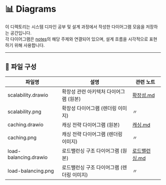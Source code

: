 # 📊 Diagrams

이 디렉토리는 시스템 디자인 공부 및 설계 과정에서 작성한 다이어그램 모음을 저장하는 공간입니다.  
각 다이어그램은 [notes](../notes/)의 해당 주제와 연결되어 있으며, 설계 흐름을 시각적으로 표현하기 위해 사용합니다.

---

## 📂 파일 구성

| 파일명 | 설명 | 관련 노트 |
|---|---|---|
| scalability.drawio | 확장성 관련 아키텍처 다이어그램 (원본) | [확장성.md](../notes/확장성.md) |
| scalability.png | 확장성 다이어그램 (렌더링 이미지) | 〃 |
| caching.drawio | 캐싱 전략 다이어그램 (원본) | [캐싱.md](../notes/캐싱.md) |
| caching.png | 캐싱 전략 다이어그램 (렌더링 이미지) | 〃 |
| load-balancing.drawio | 로드밸런싱 구조 다이어그램 (원본) | [로드밸런싱.md](../notes/로드밸런싱.md) |
| load-balancing.png | 로드밸런싱 구조 다이어그램 (렌더링 이미지) | 〃 |
